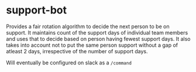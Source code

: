 # support-bot

Provides a fair rotation algorithm to decide the next person to be on support. It maintains count of the support days of individual team members and uses that to decide based on person having fewest support days. It also takes into account not to put the same person support without a gap of atleast 2 days, irrespective of the number of support days.

Will eventually be configured on slack as a `/command`
